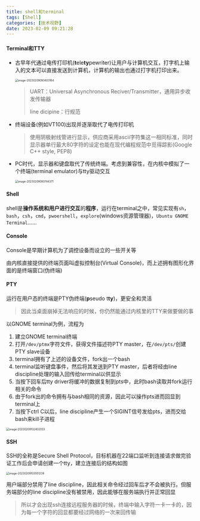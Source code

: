 ```yaml
---
title: shell和terminal
tags: [Shell]
categories: [技术视野]
date: 2023-02-09 09:21:28
---
```


#### Terminal和TTY

- 古早年代通过电传打印机(**t**ele**ty**pewriter)让用户与计算机交互，打字机上输入的文本可以直接发送到计算机，计算机的输出也通过打字机打印出来。

  <img src="shell和terminal/image-20230209093403164.png" alt="image-20230209093403164" style="zoom:50%;" />

  > UART：Universal Asynchronous Reciver/Transmitter，通用异步收发传输器
  >
  > line dicipine：行规范

- 终端设备(例如VT100)出现并逐渐取代了电传打印机

  > 使用阴极射线管进行显示，供应商采用ascii字符集这一相同标准，同时显示器单行最大80字符的设定也能在现代编程规范中觅得踪影(Google C++ style, PEP8)

- PC时代，显示器和键盘取代了传统终端。考虑到兼容性，在内核中模拟了一个终端(terminal emulator)与tty驱动交互

  <img src="shell和terminal/image-20230209093744371.png" alt="image-20230209093744371" style="zoom: 50%;" />

#### Shell

shell是**操作系统和用户进行交互**的**程序**，运行在terminal之中，常见实现有`sh`，`bash`，`csh`，`cmd`，`pwoershell`，`explore`(windows资源管理器)，`Ubuntu GNOME Terminal`……

#### Console

Console是早期计算机为了调控设备而设立的一些开关等

由内核直接提供的终端页面叫虚拟控制台(Virtual Console)，而上述拥有图形化界面的是终端窗口(伪终端)

#### PTY

运行在用户态的终端是PTY伪终端(**p**seudo t**ty**)，更安全和灵活

> 因此当桌面崩掉无法响应的时候，你仍然能通过内核里的TTY来做要做的事

以GNOME terminal为例，流程为

1. 建立GNOME terminal终端
2. 打开`/dev/ptmx`字符文件，获得文件描述符PTY master，在`/dev/pts/`创建PTY slave设备
3. terminal拥有了上述的设备文件，fork出一个bash
4. terminal监听键盘事件，然后将其发送到PTY master，后者将经由line discipline处理的输入回传给terminal以供显示
5. 当按下回车后tty driver将缓冲的数据复制到pts中，此时bash读取并fork运行相关的命令
6. 由于fork出的命令拥有与bash相同的资源，因此可以操作pts进而回显到terminal上
7. 当按下ctrl C以后，line discipline产生一个SIGINT信号发给pts，进而交给bash来kill子进程

<img src="shell和terminal/image-20230209102402053.png" alt="image-20230209102402053" style="zoom: 50%;" />

#### SSH

SSH的全称是Secure Shell Protocol，目标机器在22端口监听到连接请求做完验证工作后会申请创建一个tty，建立连接后的结构如图

<img src="shell和terminal/image-20230209103551239.png" alt="image-20230209103551239" style="zoom:50%;" />

用户端部分禁用了line discipline，因此相关命令经过回车后才不会被执行。但服务端部分的line discipline没有被禁用，因此能够在服务端执行并正常回显

> 所以才会出现ssh连接远程服务器的时候，终端中输入字符一卡一卡的，因为每一个字符的回显都要经过网络的一次来回传输
